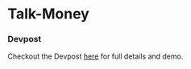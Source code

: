 # Talk-Money

### Devpost

Checkout the Devpost [here](https://devpost.com/software/say-your-price) for full details and demo. 
